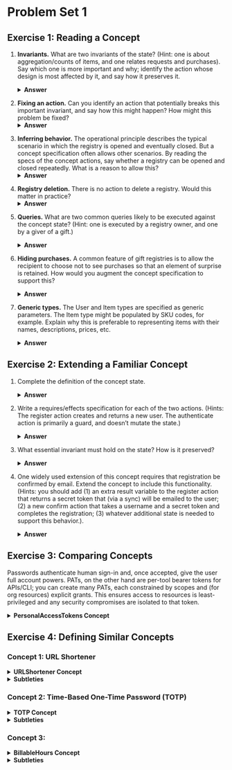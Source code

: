# Problem Set 1

## Exercise 1: Reading a Concept

1. **Invariants.** What are two invariants of the state? (Hint: one is about aggregation/counts of items, and one relates requests and purchases). Say which one is more important and why; identify the action whose design is most affected by it, and say how it preserves it.
   <details>
   <summary><b>Answer</b></summary>

   First, a lifecycle/visibility invariant: at all times a registry is either active or inactive; create always starts it inactive; only open can switch inactive→active and only close can switch active→inactive; and no purchases are permitted unless the registry is active. Second, a counts/aggregation invariant: for any request in a registry, its remaining count is never negative and the total quantity purchased for that item never exceeds the total quantity requested (equivalently, under addItem and purchase we maintain remaining = requested_so_far − purchased_so_far).

   Between the two, the lifecycle invariant is more important because it protects the recipient’s intent about when buying is allowed; violating it leads to the worst user-visible failures (people buying when the registry shouldn’t be open), whereas the counts invariant is already strongly guarded by purchase. The action most affected by the lifecycle invariant is purchase: its precondition that the registry “exists and is active” gates buying strictly to the open period and, since it doesn’t modify the active flag, it preserves the visibility invariant.

</details>

2. **Fixing an action.** Can you identify an action that potentially breaks this important invariant, and say how this might happen? How might this problem be fixed?
   <details>
   <summary><b>Answer</b></summary>
    The lifecycle invariant can be broken because open and close have no actor and no ownership check, so any user could toggle a registry. To preserve “status reflects the recipient’s intent,” add a user parameter to both actions and require user = registry.owner; otherwise the action has no effect. This confines activation and deactivation to the owner and keeps the active flag aligned with the recipient’s wishes.

</details>

3. **Inferring behavior.** The operational principle describes the typical scenario in which the registry is opened and eventually closed. But a concept specification often allows other scenarios. By reading the specs of the concept actions, say whether a registry can be opened and closed repeatedly. What is a reason to allow this?
   <details>
      <summary><b>Answer</b></summary>
   A registry can be opened and closed repeatedly: open requires it be inactive and close requires it be active, so the actions can toggle indefinitely. This flexibility is useful—for example, the owner might temporarily close the registry to pause purchases while editing items or to correct an accidental toggle—so allowing repeated open/close seems is reasonable.

</details>

4. **Registry deletion.** There is no action to delete a registry. Would this matter in practice?
   <details>
   <summary><b>Answer</b></summary>
   Deletion isn’t necessary in practice. Closing removes public visibility, and most actions already require an open registry. Keeping a closed registry preserves purchase receipts for thank-yous, returns, and audits. Given that storage probably is cheap for this type of data, and there are minimal privacy concerns with registry purchase history, archival likely beats hard-delete here.

</details>

5. **Queries.** What are two common queries likely to be executed against the concept state? (Hint: one is executed by a registry owner, and one by a giver of a gift.)
   <details>
   <summary><b>Answer</b></summary>

   **For givers:** given a registry and an item, return how many units remain to be purchased for that item (and treat the item as not purchasable if the remaining count is zero).

   **For the owner:** given a registry, show its current state—active/inactive, owner, and for each item the requested total, purchased total, and remaining.

</details>

6. **Hiding purchases.** A common feature of gift registries is to allow the recipient to choose not to see purchases so that an element of surprise is retained. How would you augment the concept specification to support this?
   <details>
   <summary><b>Answer</b></summary>

   To support surprise for the recipient, each registry has a hidePurchases flag (default false) and two owner-only actions: hidePurchases and showPurchases. Hiding requires that the registry exists, the caller is the owner, and purchases are currently visible; its effect is to set hidePurchases to true. Showing requires the registry exists, the caller is the owner, and purchases are currently hidden; its effect is to set hidePurchases to false. When purchases are hidden, owner-facing queries suppress any information that would reveal what has been bought (purchaser names, purchased totals, remaining counts), showing only the originally requested items and quantities (or neutral placeholders), while giver-facing queries remain unchanged so they can still avoid duplicate purchases.

</details>

7. **Generic types.** The User and Item types are specified as generic parameters. The Item type might be populated by SKU codes, for example. Explain why this is preferable to representing items with their names, descriptions, prices, etc.
   <details>
   <summary><b>Answer</b></summary>

   Treating Item as a generic parameter (instantiated with stable IDs like SKUs) keeps the registry decoupled from any particular product catalog: the registry stores references, not mutable copies of names/descriptions/prices. That avoids drift and duplication (prices/names change elsewhere), preserves representation-independence (works with many stores/catalog schemas), and makes queries/joins clean—lookup by ID pulls the latest display info without corrupting the registry’s core state.

</details>

## Exercise 2: Extending a Familiar Concept

1. Complete the definition of the concept state.  <details>
   <summary><b>Answer</b></summary>

   To complete the concept state I would define it as follows:

   a set of Users with

   - a unique username String
   - a passwordHash String

</details>

2. Write a requires/effects specification for each of the two actions. (Hints: The register action creates and returns a new user. The authenticate action is primarily a guard, and doesn’t mutate the state.)  <details>
   <summary><b>Answer</b></summary>

   register(username, password): (user: User)

   - **requires:** no user with this username exists.

   - **effects:** create and return a new User with username and passwordHash = H(password).

   authenticate(username, password): (user: User)

   - **requires:** a user with this username exists and H(password) equals the stored passwordHash.

   - **effects**: return that user; the state is unchanged.

</details>

3. What essential invariant must hold on the state? How is it preserved?
   <details>
   <summary><b>Answer</b></summary>

   Username uniqueness is the essential invariant that must be preserved. This means that at any time, no two users share the same username. This ensures a given username always identifies the same User after registration, so any User who is authenticated is treated each time as the same User each time. This is preserved because register requires that the username not already exist before creating a new User, and authenticate does not mutate state.

</details>

4.  One widely used extension of this concept requires that registration be confirmed by email. Extend the concept to include this functionality. (Hints: you should add (1) an extra result variable to the register action that returns a secret token that (via a sync) will be emailed to the user; (2) a new confirm action that takes a username and a secret token and completes the registration; (3) whatever additional state is needed to support this behavior.).
    <details>
    <summary><b>Answer</b></summary>

    **Updated State Representation:**

    a set of Users with

    - a username String

    - a passwordHash String

    - an email String

    a Pending set of Users with

    - a token String

    - a tokenExpires DateTime

    a Confirmed set of Users

    **Updated Action Definitions:**

    register(username: String, password: String, email: String): (user: User, token: String)

    - **requires:** the username does not exist.

    - **effects:** create a new User with the given fields, add the user to Pending with a fresh secret token, and return (user, token) so the app can email it.

    confirm(username: String, token: String)

    - **requires:** a Pending user with this username and matching token (and, if present, that now ≤ tokenExpires).

    - **effects:** move the user from Pending to Confirmed and clear the token info.

    authenticate(username: String, password: String): (user: User)

    - **requires:** a Confirmed user with this username exists and H(password) = passwordHash.

    - **effects:** return that user; no state changes.

</details>

## Exercise 3: Comparing Concepts

Passwords authenticate human sign-in and, once accepted, give the user full account powers. PATs, on the other hand are per-tool bearer tokens for APIs/CLI; you can create many PATs, each constrained by scopes and (for org resources) explicit grants. This ensures access to resources is least-privileged and any security compromises are isolated to that token.

<details>

<summary><b>PersonalAccessTokens Concept</b></summary>

**concept** PersonalAccessToken [User, Org, Scope]

**purpose** provide API/CLI access without using a password

**principle**

- a user generates tokens;
- the user can add or remove scopes on a token;
- an org admin grants or revokes a token for that org;
- a client authenticates by sending username and token;
- access to an org’s resources also requires that the org has granted the token, and protected operations require appropriate scopes;
- the user may delete the token to revoke it everywhere.

**state**

a set of Tokens with

- an owner User
- a value String
- a scopes set of Scope

a set of Orgs with

- an admins set of Users
- a grantedTokens set of Tokens

**actions**

generate (by: User): (token: Token, value: String)

- **requires** by exists

- **effects** create token with owner = by, value a fresh secret, scopes empty; return (token, value)

addScope (by: User, token: Token, scope: Scope)

- **requires** token exists and by = token.owner

- **effects** add scope to token.scopes

removeScope (by: User, token: Token, scope: Scope)

- **requires** token exists and by = token.owner and scope in token.scopes

- **effects** remove scope from token.scopes

grantAccess (admin: User, org: Org, token: Token)

- **requires** org exists and admin in org.admins and token exists

- **effects** add token to org.grantedTokens

revokeAccess (admin: User, org: Org, token: Token)

- **requires** org exists and admin in org.admins and token exists

- **effects** remove token from org.grantedTokens

revoke (by: User, token: Token)

- **requires** token exists and by = token.owner

- **effects** remove token from Tokens and from every org.grantedTokens

authenticate (username: String, tokenValue: String): (credential: Token)

- **requires** a token t with t.owner.username = username and t.value = tokenValue exists

- **effects** return t

</details>

## Exercise 4: Defining Similar Concepts

### Concept 1: URL Shortener

<details>

<summary><b>URLShortener Concept</b></summary>

**concept** URLShortener [User]

**purpose** map long URLs to short stable suffixes

**principle**

- a user submits a long URL and may propose a suffix;
- if a requested suffix is unused it is claimed; if it is already used, creation does not occur;
- if no suffix is requested, the system generates a fresh unused suffix;
- anyone who visits the short URL is redirected to the target;
- the owner may update or deactivate the link.

**state**

a set of ShortLinks with

- an owner User
- a suffix String
- a targetUrl String
- an active Flag

**actions**

shortenUrl (by: User, targetUrl: String, optional requestedSuffix: String): (link: ShortLink)

- **requires:** by exists and if requestedSuffix is provided, no ShortLink exists with suffix = requestedSuffix

- **effects:** creates a ShortLink link with owner = by,
  suffix = requestedSuffix if requestedSuffix is provided else a fresh unused suffix,
  targetUrl = targetUrl, active = true; return link

updateTargetUrl (by: User, link: ShortLink, newUrl: String)

- **requires:** link exists and by = link.owner

- **effects:** set link.targetUrl = newUrl

deactivateLink (by: User, link: ShortLink)

- **requires:** link exists and by = link.owner and link.active = true

- **effects:** set link.active = false

activateLink (by: User, link: ShortLink)

- **requires:** link exists and by = link.owner and link.active = false

- **effects:** set link.active = true

redirectFromSuffix (suffix: String): (targetUrl: String)

- **requires:** a ShortLink link with link.suffix = suffix and link.active = true to exist

- **effects:** return link.targetUrl

</details>
<details>
<summary><b>Subtleties</b></summary>

- suffixes are globally unique
- if a requested suffix is taken, shortenUrl’s precondition fails and no link is created.
- fresh(random) suffixes are generated only when none is requested.
</details>

### Concept 2: Time-Based One-Time Password (TOTP)

<details>

<summary><b>TOTP Concept</b></summary>

**concept** TOTP [User]

**purpose** add a short-lived code step to strengthen sign-in

**principle**

- a user signs in by entering the current code from an enrolled authenticator
- the server accepts only if the code matches for the current time window
- the user may add or remove authenticators at any time.

**state**

a set of Authenticators with

    - an owner User
    - a sharedSecret String

**actions**

enrollAuthenticator (by: User): (auth: Authenticator, secret: String)

- **requires:** by exists

- **effects:** create an authenticator with owner = by and sharedSecret a freshly generated secret;
  return (auth, sharedSecret) for provisioning

deleteAuthenticator (by: User, auth: Authenticator)

- **requires:** auth exists and by = auth.owner

- **effects:** remove auth from Authenticators

verifyCode (user: User, code: Number): ()

- **requires:** there exists an authenticator for user whose TOTP(code, sharedSecret) matches for the current time window

- **effects:** no state change

</details>
<details>
<summary><b>Subtleties</b></summary>

- TOTP cuts password-reuse/credential-stuffing, but not real-time phishing. It’s a second factor and should be paired with password auth to be effective.
- verification is by time window which means that a valid code can be reused within that window.
</details>

### Concept 3:

<details>

<summary><b>BillableHours Concept</b></summary>

**concept** BillableHours [User, Project]

**purpose** record work sessions for client billing

**principle**

- an employee starts a session by choosing a project and entering a short description;
- later they end the session to record its duration;
- if a session is forgotten, it can be ended afterward with an explicit end time;
- sessions can be corrected before invoicing.

**state**

a set of Sessions with

- an owner User
- a Project
- a description String
- a startedAt DateTime
- an optional endedAt DateTime

**actions**

startSession (by: User, project: Project, description: String): (s: Session)

- **requires** by exists and there is no open session for by

- **effects:** create s with owner = by, Project = project, description = description, startedAt = now, endedAt missing; return s

endSession (by: User, s: Session)

- **requires:** s exists and by = s.owner and s.endedAt is missing

- **effects:** set s.endedAt = now

setSessionEnd (by: User, s: Session, newEnd: DateTime)

- **requires:** s exists and by = s.owner and newEnd > s.startedAt
  and (if s.endedAt is missing then newEnd ≤ now)
  and the interval [s.startedAt, newEnd] does not overlap any other session for by

- **effects:** set s.endedAt = newEnd

setSessionStart (by: User, s: Session, newStart: DateTime)

- **requires:** s exists and by = s.owner
  and (if s.endedAt exists then newStart < s.endedAt else newStart < now)
  and the interval [newStart, (s.endedAt if exists else now)] does not overlap any other session for by

- **effects:** set s.startedAt = newStart

updateSessionProject (by: User, s: Session, newProject: Project)

- **requires:** s exists and by = s.owner

- **effects:** set s.Project = newProject

updateSessionDescription (by: User, s: Session, newDescription: String)

- **requires:** s exists and by = s.owner

- **effects:** set s.description = newDescription

</details>
<details>
<summary><b>Subtleties</b></summary>

- one invariant: at most one open session per user, and no overlapping intervals; if a session has an end, then startedAt < endedAt.
- treat intervals as half-open [start, end), so back-to-back is fine (end == next start is allowed).
- timestamps are in UTC; now is server time; setSessionEnd can use any past time ≤ now, never a future time.
</details>
